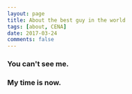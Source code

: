 ```yaml
---
layout: page
title: About the best guy in the world
tags: [about, CENA]
date: 2017-03-24
comments: false
---
```

    
### You can't see me.
### My time is now.